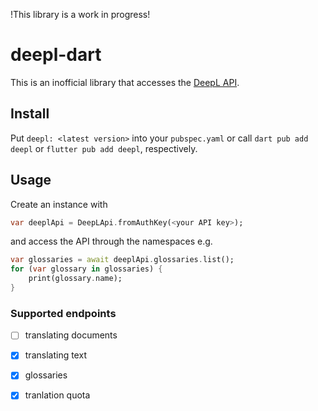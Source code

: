 
!This library is a work in progress!

# deepl-dart

This is an inofficial library that accesses the [DeepL API](https://developers.deepl.com/docs).

## Install

Put `deepl: <latest version>` into your `pubspec.yaml` or call  `dart pub add deepl` or `flutter pub add deepl`, respectively.

## Usage

Create an instance with 

```dart
var deeplApi = DeepLApi.fromAuthKey(<your API key>);
```

and access the API through the namespaces e.g.

```dart
var glossaries = await deeplApi.glossaries.list();
for (var glossary in glossaries) {
    print(glossary.name);
}
```

### Supported endpoints

- [ ] translating documents
- [x] translating text
- [x] glossaries
- [x] tranlation quota


